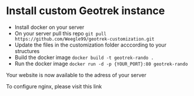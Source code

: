 # Install custom Geotrek instance

- Install docker on your server
- On your server pull this repo `git pull https://github.com/Weegle99/geotrek-customization.git`
- Update the files in the customization folder acccording to your structures
- Build the docker image `docker build -t geotrek-rando .`
- Run the docker image `docker run -d -p {YOUR_PORT}:80 geotrek-rando`

Your website is now available to the adress of your server

To configure nginx, please visit this link
